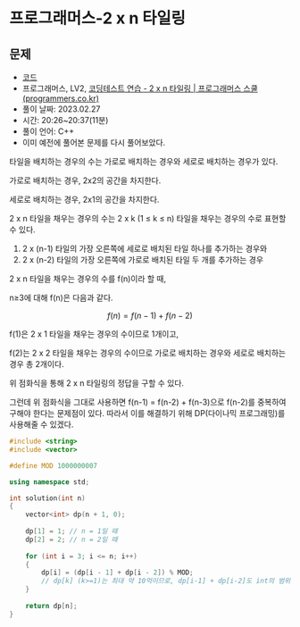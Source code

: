 # 프로그래머스-2 x n 타일링 #

## 문제 ##

- [코드](2xn_tiling.cpp)
- 프로그래머스, LV2, [코딩테스트 연습 - 2 x n 타일링 | 프로그래머스 스쿨 (programmers.co.kr)](https://school.programmers.co.kr/learn/courses/30/lessons/12900?language=cpp)
- 풀이 날짜: 2023.02.27
- 시간: 20:26~20:37(11분)
- 풀이 언어: C++
- 이미 예전에 풀어본 문제를 다시 풀어보았다.

타일을 배치하는 경우의 수는 가로로 배치하는 경우와 세로로 배치하는 경우가 있다.

가로로 배치하는 경우, 2x2의 공간을 차지한다.

세로로 배치하는 경우, 2x1의 공간을 차지한다.

2 x n 타일을 채우는 경우의 수는 2 x k (1 ≤ k ≤ n) 타일을 채우는 경우의 수로 표현할 수 있다.

1. 2 x (n-1) 타일의 가장 오른쪽에 세로로 배치된 타일 하나를 추가하는 경우와
2. 2 x (n-2) 타일의 가장 오른쪽에 가로로 배치된 타일 두 개를 추가하는 경우

2 x n 타일을 채우는 경우의 수를 f(n)이라 할 때,

n≥3에 대해 f(n)은 다음과 같다.

$$
f(n) = f(n-1) + f(n-2)
$$

f(1)은 2 x 1 타일을 채우는 경우의 수이므로 1개이고,

f(2)는 2 x 2 타일을 채우는 경우의 수이므로 가로로 배치하는 경우와 세로로 배치하는 경우 총 2개이다.

위 점화식을 통해 2 x n 타일링의 정답을 구할 수 있다.

그런데 위 점화식을 그대로 사용하면 f(n-1) = f(n-2) + f(n-3)으로 f(n-2)를 중복하여 구해야 한다는 문제점이 있다. 따라서 이를 해결하기 위해 DP(다이나믹 프로그래밍)를 사용해줄 수 있겠다.

```cpp
#include <string>
#include <vector>

#define MOD 1000000007

using namespace std;

int solution(int n)
{
    vector<int> dp(n + 1, 0);
    
    dp[1] = 1; // n = 1일 때
    dp[2] = 2; // n = 2일 때
    
    for (int i = 3; i <= n; i++)
    {
        dp[i] = (dp[i - 1] + dp[i - 2]) % MOD; 
        // dp[k] (k>=1)는 최대 약 10억이므로, dp[i-1] + dp[i-2]도 int의 범위를 넘지 않는다.
    }
    
    return dp[n];
}
```
